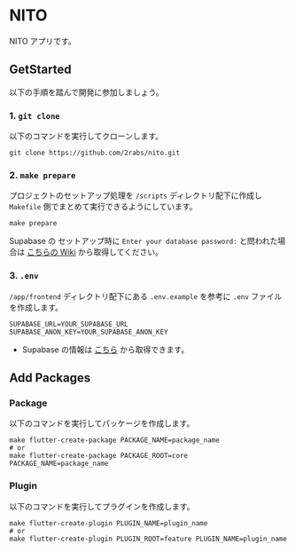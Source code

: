 # NITO

NITO アプリです。

## GetStarted

以下の手順を踏んで開発に参加しましょう。

### 1. `git clone`

以下のコマンドを実行してクローンします。

```shell
git clone https://github.com/2rabs/nito.git
```

### 2. `make prepare`

プロジェクトのセットアップ処理を `/scripts` ディレクトリ配下に作成し `Makefile` 側でまとめて実行できるようにしています。

```shell
make prepare
```

Supabase の セットアップ時に `Enter your database password:` と問われた場合は [こちらの Wiki](https://www.notion.so/2rabs/Supabase-5e6a3dcca45d4345839515eb7058c608) から取得してください。

### 3. `.env`

`/app/frontend` ディレクトリ配下にある `.env.example` を参考に `.env` ファイルを作成します。

```text
SUPABASE_URL=YOUR_SUPABASE_URL
SUPABASE_ANON_KEY=YOUR_SUPABASE_ANON_KEY
```

- Supabase の情報は [こちら](https://app.supabase.com/project/hwxxihvcszfhaxlguajv/settings/api) から取得できます。

## Add Packages

### Package

以下のコマンドを実行してパッケージを作成します。

```shell
make flutter-create-package PACKAGE_NAME=package_name
# or
make flutter-create-package PACKAGE_ROOT=core PACKAGE_NAME=package_name
```

### Plugin

以下のコマンドを実行してプラグインを作成します。

```shell
make flutter-create-plugin PLUGIN_NAME=plugin_name
# or
make flutter-create-plugin PLUGIN_ROOT=feature PLUGIN_NAME=plugin_name
```
